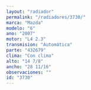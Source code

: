 ```yaml
---
layout: "radiador"
permalink: "/radiadores/3730/"
marca: "Mazda"
modelo: "6"
ano: "2007"
motor: "L4 2.3"
transmision: "Automática"
parte: "432679"
clima: "Con clima"
alto: "14 7/8"
ancho: "28 11/16"
observaciones: ""
id: "3730"
---
```



